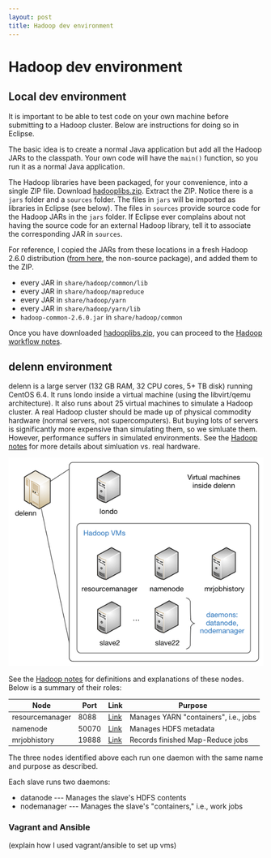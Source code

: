 ```yaml
---
layout: post
title: Hadoop dev environment
---
```


# Hadoop dev environment

## Local dev environment

It is important to be able to test code on your own machine before submitting to a Hadoop cluster. Below are instructions for doing so in Eclipse.

The basic idea is to create a normal Java application but add all the Hadoop JARs to the classpath. Your own code will have the `main()` function, so you run it as a normal Java application.

The Hadoop libraries have been packaged, for your convenience, into a single ZIP file. Download [hadooplibs.zip](https://github.com/joshuaeckroth/cinf401-examples/raw/master/hadooplibs.zip). Extract the ZIP. Notice there is a `jars` folder and a `sources` folder. The files in `jars` will be imported as libraries in Eclipse (see below). The files in `sources` provide source code for the Hadoop JARs in the `jars` folder. If Eclipse ever complains about not having the source code for an external Hadoop library, tell it to associate the corresponding JAR in `sources`.

For reference, I copied the JARs from these locations in a fresh Hadoop 2.6.0 distribution ([from here](http://mirrors.advancedhosters.com/apache/hadoop/common/hadoop-2.6.0/), the non-source package), and added them to the ZIP.

- every JAR in `share/hadoop/common/lib`
- every JAR in `share/hadoop/mapreduce`
- every JAR in `share/hadoop/yarn`
- every JAR in `share/hadoop/yarn/lib`
- `hadoop-common-2.6.0.jar` in `share/hadoop/common`

Once you have downloaded [hadooplibs.zip](https://github.com/joshuaeckroth/cinf401-examples/raw/master/hadooplibs.zip), you can proceed to the [Hadoop workflow notes](/notes/hadoop-workflow.html).

## delenn environment

delenn is a large server (132 GB RAM, 32 CPU cores, 5+ TB disk) running CentOS 6.4. It runs londo inside a virtual machine (using the libvirt/qemu architecture). It also runs about 25 virtual machines to simulate a Hadoop cluster. A real Hadoop cluster should be made up of physical commodity hardware (normal servers, not supercomputers). But buying lots of servers is significantly more expensive than simulating them, so we simluate them. However, performance suffers in simulated environments. See the [Hadoop notes](/notes/hadoop.html) for more details about simluation vs. real hardware.

![Network diagram](/images/network-diagram.png)

See the [Hadoop notes](/notes/hadoop.html) for definitions and explanations of these nodes. Below is a summary of their roles:

| Node | Port | Link | Purpose |
| ---- | ---- | ---- | ------- |
| resourcemanager | 8088 | [Link](http://localhost:8088/) | Manages YARN "containers", i.e., jobs |
| namenode | 50070 | [Link](http://localhost:50070/) | Manages HDFS metadata |
| mrjobhistory | 19888 | [Link](http://localhost:19888/) | Records finished Map-Reduce jobs |

The three nodes identified above each run one daemon with the same name and purpose as described.

Each slave runs two daemons:

- datanode --- Manages the slave's HDFS contents
- nodemanager --- Manages the slave's "containers," i.e., work jobs

### Vagrant and Ansible

(explain how I used vagrant/ansible to set up vms)





